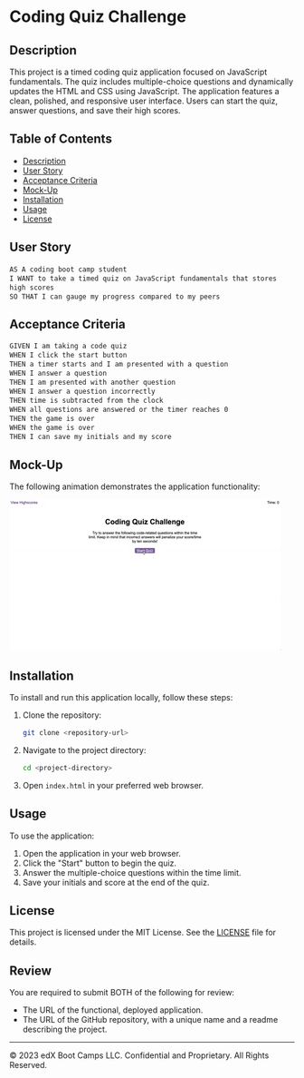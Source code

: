# Coding Quiz Challenge

## Description

This project is a timed coding quiz application focused on JavaScript fundamentals. The quiz includes multiple-choice questions and dynamically updates the HTML and CSS using JavaScript. The application features a clean, polished, and responsive user interface. Users can start the quiz, answer questions, and save their high scores.

## Table of Contents

- [Description](#description)
- [User Story](#user-story)
- [Acceptance Criteria](#acceptance-criteria)
- [Mock-Up](#mock-up)
- [Installation](#installation)
- [Usage](#usage)
- [License](#license)

## User Story

```
AS A coding boot camp student
I WANT to take a timed quiz on JavaScript fundamentals that stores high scores
SO THAT I can gauge my progress compared to my peers
```

## Acceptance Criteria

```
GIVEN I am taking a code quiz
WHEN I click the start button
THEN a timer starts and I am presented with a question
WHEN I answer a question
THEN I am presented with another question
WHEN I answer a question incorrectly
THEN time is subtracted from the clock
WHEN all questions are answered or the timer reaches 0
THEN the game is over
WHEN the game is over
THEN I can save my initials and my score
```

## Mock-Up

The following animation demonstrates the application functionality:

![A user clicks through an interactive coding quiz, then enters initials to save the high score before resetting and starting over.](./Assets/04-web-apis-homework-demo.gif)

## Installation

To install and run this application locally, follow these steps:

1. Clone the repository:
   ```bash
   git clone <repository-url>
   ```
2. Navigate to the project directory:
   ```bash
   cd <project-directory>
   ```
3. Open `index.html` in your preferred web browser.

## Usage

To use the application:

1. Open the application in your web browser.
2. Click the "Start" button to begin the quiz.
3. Answer the multiple-choice questions within the time limit.
4. Save your initials and score at the end of the quiz.

## License

This project is licensed under the MIT License. See the [LICENSE](LICENSE) file for details.

## Review

You are required to submit BOTH of the following for review:

* The URL of the functional, deployed application.
* The URL of the GitHub repository, with a unique name and a readme describing the project.

---

© 2023 edX Boot Camps LLC. Confidential and Proprietary. All Rights Reserved.
